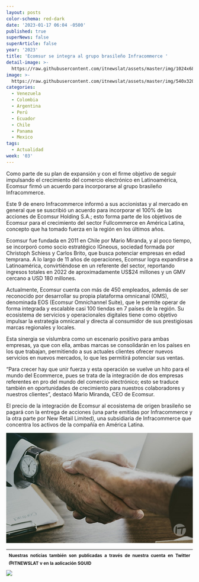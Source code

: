 ```yaml
---
layout: posts
color-schema: red-dark
date: '2023-01-17 06:04 -0500'
published: true
superNews: false
superArticle: false
year: '2023'
title: 'Ecomsur se integra al grupo brasileño Infracommerce '
detail-image: >-
  https://raw.githubusercontent.com/itnewslat/assets/master/img/1024x680/Alianzas-Acuerdos-g.jpg
image: >-
  https://raw.githubusercontent.com/itnewslat/assets/master/img/540x320/Alianzas-Acuerdos-p.jpg
categories:
  - Venezuela
  - Colombia
  - Argentina
  - Perú
  - Ecuador
  - Chile
  - Panama
  - Mexico
tags:
  - Actualidad
week: '03'
---
```

Como parte de su plan de expansión y con el firme objetivo de seguir impulsando el crecimiento del comercio electrónico en Latinoamérica, Ecomsur firmó un acuerdo para incorporarse al grupo brasileño Infracommerce. 

Este 9 de enero Infracommerce informó a sus accionistas y al mercado en general que se suscribió un acuerdo para incorporar el 100% de las acciones de Ecomsur Holding S.A.; esto forma parte de los objetivos de Ecomsur para el crecimiento del sector Fullcommerce en América Latina, concepto que ha tomado fuerza en la región en los últimos años. 

Ecomsur fue fundada en 2011 en Chile por Mario Miranda, y al poco tiempo, se incorporó como socio estratégico IGneous, sociedad formada por Christoph Schiess y Carlos Brito, que busca potenciar empresas en edad temprana. A lo largo de 11 años de operaciones, Ecomsur logra expandirse a Latinoamérica, convirtiéndose en un referente del sector, reportando ingresos totales en 2022 de aproximadamente US$24 millones y un GMV cercano a USD 180 millones.

Actualmente, Ecomsur cuenta con más de 450 empleados, además de ser reconocido por desarrollar su propia plataforma omnicanal (OMS), denominada EOS (Ecomsur Omnichannel Suite), que le permite operar de forma integrada y escalable casi 100 tiendas en 7 países de la región. Su ecosistema de servicios y operacionales digitales tiene como objetivo impulsar la estrategia omnicanal y directa al consumidor de sus prestigiosas marcas regionales y locales. 

Esta sinergia se vislumbra como un escenario positivo para ambas empresas, ya que con ella, ambas marcas se consolidarán en los países en los que trabajan, permitiendo a sus actuales clientes ofrecer nuevos servicios en nuevos mercados, lo que les permitirá potenciar sus ventas. 

“Para crecer hay que unir fuerza y esta operación se vuelve un hito para el mundo del Ecommerce, pues se trata de la integración de dos empresas referentes en pro del mundo del comercio electrónico; esto se traduce también en oportunidades de crecimiento para nuestros colaboradores y nuestros clientes”, destacó Mario Miranda, CEO de Ecomsur. 

El precio de la integración de Ecomsur al ecosistema de origen brasileño se pagará con la entrega de acciones (una parte emitidas por Infracommerce y la otra parte por New Retail Limited), una subsidiaria de Infracommerce que concentra los activos de la compañía en América Latina.

![](https://raw.githubusercontent.com/itnewslat/assets/master/img/540x320/Alianzas-Acuerdos-p.jpg)

<table style="height: 42px;" width="569">
<tbody>
<tr>
<td style="text-align: justify;"><sub><strong>Nuestras noticias también son publicadas a través de nuestra cuenta en Twitter <a href="https://twitter.com/itnewslat?lang=es">@ITNEWSLAT</a> y en la aplicación <a href="https://squidapp.co/en/">SQUID</a></strong></sub></td>
</tr>
</tbody>
</table>

<img src="https://tracker.metricool.com/c3po.jpg?hash=56f88a41e39ab42c063cc51676587a04"/>